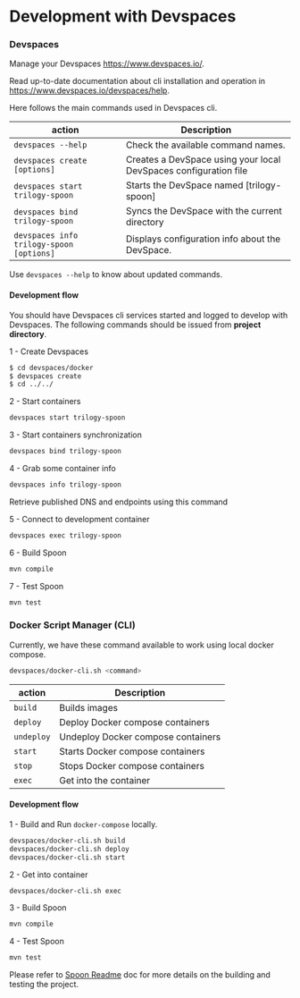 # Development with Devspaces

### Devspaces 

Manage your Devspaces https://www.devspaces.io/.

Read up-to-date documentation about cli installation and operation in https://www.devspaces.io/devspaces/help.

Here follows the main commands used in Devspaces cli. 

|action   |Description                                                                                      |
|---------|-------------------------------------------------------------------------------------------------|
|`devspaces --help`                       |Check the available command names.                               |
|`devspaces create [options]`             |Creates a DevSpace using your local DevSpaces configuration file |
|`devspaces start trilogy-spoon`          |Starts the DevSpace named \[trilogy-spoon\]                      |
|`devspaces bind trilogy-spoon`           |Syncs the DevSpace with the current directory                    |
|`devspaces info trilogy-spoon [options]` |Displays configuration info about the DevSpace.                  |

Use `devspaces --help` to know about updated commands.

#### Development flow

You should have Devspaces cli services started and logged to develop with Devspaces.
The following commands should be issued from **project directory**.

1 - Create Devspaces

```bash
$ cd devspaces/docker
$ devspaces create
$ cd ../../
```

2 - Start containers

```bash
devspaces start trilogy-spoon
```

3 - Start containers synchronization

```bash
devspaces bind trilogy-spoon
```

4 - Grab some container info

```bash
devspaces info trilogy-spoon
```

Retrieve published DNS and endpoints using this command

5 - Connect to development container

```bash
devspaces exec trilogy-spoon
```

6 - Build Spoon

```bash
mvn compile
```

7 - Test Spoon

```bash
mvn test
```

### Docker Script Manager (CLI)

Currently, we have these command available to work using local docker compose.

```bash
devspaces/docker-cli.sh <command>
```

|action    |Description                                                               |
|----------|--------------------------------------------------------------------------|
|`build`   |Builds images                                                             |
|`deploy`  |Deploy Docker compose containers                                          |
|`undeploy`|Undeploy Docker compose containers                                        |
|`start`   |Starts Docker compose containers                                          |
|`stop`    |Stops Docker compose containers                                           |
|`exec`    |Get into the container                                                    |

#### Development flow

1 - Build and Run `docker-compose` locally.

```bash
devspaces/docker-cli.sh build
devspaces/docker-cli.sh deploy
devspaces/docker-cli.sh start
```

2 - Get into container

```bash
devspaces/docker-cli.sh exec
```

3 - Build Spoon

```bash
mvn compile
```

4 - Test Spoon

```bash
mvn test
```

Please refer to [Spoon Readme](../../README.md) doc for more details on the building and testing the project.
